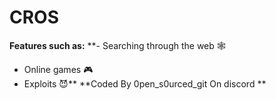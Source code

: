 # CROS
**Features such as:**
**- Searching through the web 🕸️
- Online games 🎮
- Exploits 😈**
**Coded By 0pen_s0urced_git On discord
**
